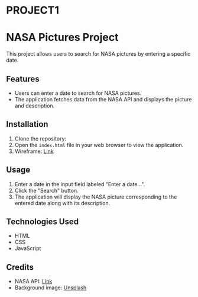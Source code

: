 # PROJECT1


# NASA Pictures Project

This project allows users to search for NASA pictures by entering a specific date.

## Features

- Users can enter a date to search for NASA pictures.
- The application fetches data from the NASA API and displays the picture and description.

## Installation

1. Clone the repository:
2. Open the `index.html` file in your web browser to view the application.
3. Wireframe: [Link](https://www.figma.com/file/YMPkVLAE3rZYDZVqHDxIjK/Untitled?type=design&node-id=1%3A2&mode=design&t=hSF9vgXNp4kFsR8O-1)



## Usage

1. Enter a date in the input field labeled "Enter a date...".
2. Click the "Search" button.
3. The application will display the NASA picture corresponding to the entered date along with its description.

## Technologies Used

- HTML
- CSS
- JavaScript

## Credits

- NASA API: [Link](https://api.nasa.gov/)
- Background image: [Unsplash](https://unsplash.com/)

